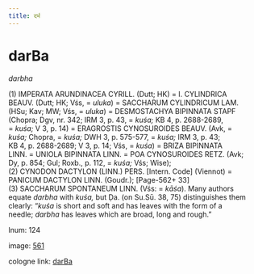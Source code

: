 ```yaml
---
title: दर्भ
---
```


# darBa

<i>darbha</i>  <div n="P" />(1) <bot>IMPERATA ARUNDINACEA CYRILL.</bot> (Dutt; HK) = <bot>I. CYLINDRICA <div n="lb" />BEAUV.</bot> (Dutt; HK; Vśs, = <i>uluka</i>) = <bot>SACCHARUM CYLINDRICUM LAM.</bot> <div n="lb" />(HSu; Kav; MW; Vśs, = <i>uluka</i>) = <bot>DESMOSTACHYA BIPINNATA STAPF</bot> <div n="lb" />(Chopra; Dgv, nr. 342; IRM 3, p. 43, = <i>kuśa;</i> KB 4, p. 2688-2689, <div n="lb" />= <i>kuśa;</i> V 3, p. 14) = <bot>ERAGROSTIS CYNOSUROIDES BEAUV.</bot> (Avk, = <div n="lb" /><i>kuśa;</i> Chopra, = <i>kuśa;</i> DWH 3, p. 575-577, = <i>kuśa;</i> IRM 3, p. 43; <div n="lb" />KB 4, p. 2688-2689; V 3, p. 14; Vśs, = <i>kuśa</i>) = <bot>BRIZA BIPINNATA <div n="lb" />LINN.</bot> = <bot>UNIOLA BIPINNATA LINN.</bot> = <bot>POA CYNOSUROIDES RETZ.</bot> (Avk; <div n="lb" />Dy, p. 854; Gul; Roxb., p. 112, = <i>kuśa;</i> Vśs; Wise); <div n="P" />(2) <bot>CYNODON DACTYLON (LINN.) PERS.</bot> [Intern. Code] (Viennot) = <div n="lb" /><bot>PANICUM DACTYLON LINN.</bot> (Goudr.); [Page-562+ 33] <div n="P" />(3) <bot>SACCHARUM SPONTANEUM LINN.</bot> (Vśs: = <i>kāśa</i>). Many authors <div n="lb" />equate <i>darbha</i> with <i>kuśa,</i> but Ḍa. (on Su.Sū. 38, 75) distinguishes them <div n="lb" />clearly: “<i>kuśa</i> is short and soft and has leaves with the form of a <div n="lb" />needle; <i>darbha</i> has leaves which are broad, long and rough.”

lnum: 124

image: [561](https://www.sanskrit-lexicon.uni-koeln.de/scans/csl-apidev/servepdf.php?dict=snp&page=561)

cologne link: [darBa](https://sanskrit-lexicon.uni-koeln.de/scans/csl-apidev/getword.php?dict=snp&key=darBa)

